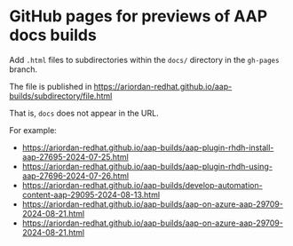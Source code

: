 # GitHub pages for previews of AAP docs builds

Add `.html` files to subdirectories within the `docs/` directory in the `gh-pages` branch.

The file is published in https://ariordan-redhat.github.io/aap-builds/subdirectory/file.html

That is, `docs` does not appear in the URL.

For example:

* https://ariordan-redhat.github.io/aap-builds/aap-plugin-rhdh-install-aap-27695-2024-07-25.html
* https://ariordan-redhat.github.io/aap-builds/aap-plugin-rhdh-using-aap-27696-2024-07-26.html
* https://ariordan-redhat.github.io/aap-builds/develop-automation-content-aap-29095-2024-08-13.html
* https://ariordan-redhat.github.io/aap-builds/aap-on-azure-aap-29709-2024-08-21.html
* https://ariordan-redhat.github.io/aap-builds/aap-on-azure-aap-29709-2024-08-21.html

